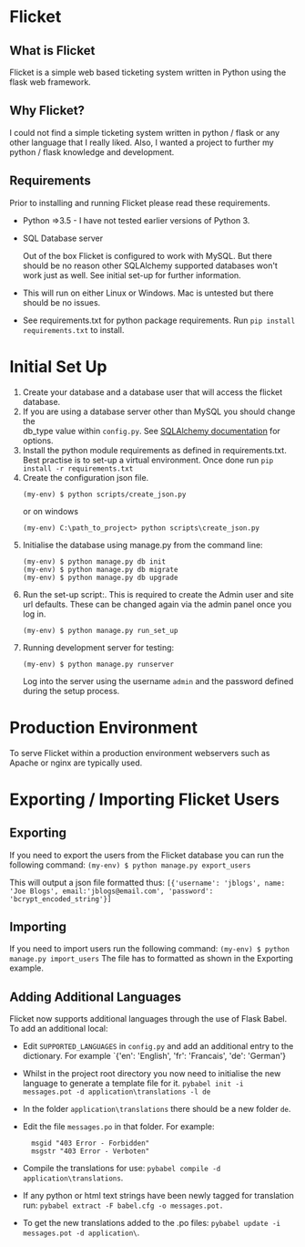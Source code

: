# Flicket

## What is Flicket
Flicket is a simple web based ticketing system written in Python using the flask web framework.

## Why Flicket?
I could not find a simple ticketing system written in python / flask or any other language that I really liked.
Also, I wanted a project to further my python / flask knowledge and development. 

## Requirements
Prior to installing and running Flicket please read these requirements.
* Python =>3.5 - I have not tested earlier versions of Python 3.
* SQL Database server

     Out of the box Flicket is configured to work with MySQL. But there 
     should be no reason other SQLAlchemy supported databases won't work
     just as well. See initial set-up for further information.
  

* This will run on either Linux or Windows. Mac is untested but there should be no issues.

* See requirements.txt for python package requirements. Run `pip install requirements.txt` to install.


# Initial Set Up
1. Create your database and a database user that will access the flicket
database.
2. If you are using a database server other than MySQL you should change the  
db_type value within `config.py`. 
See [SQLAlchemy documentation](http://docs.sqlalchemy.org/en/latest/core/engines.html) 
for options.
3. Install the python module requirements as defined in requirements.txt. 
Best practise is to set-up a virtual environment. Once done run `pip install -r requirements.txt`
4. Create the configuration json file.
    ```
    (my-env) $ python scripts/create_json.py
    ```
    or on windows
    ```
    (my-env) C:\path_to_project> python scripts\create_json.py
    ```
4. Initialise the database using manage.py from the command line:
    ```
    (my-env) $ python manage.py db init
    (my-env) $ python manage.py db migrate
    (my-env) $ python manage.py db upgrade
    ```
5. Run the set-up script:. This is required to create the Admin user and site url defaults.
   These can be changed again via the admin panel once you log in.
    ```
    (my-env) $ python manage.py run_set_up
    ```
5. Running development server for testing:
    ```
    (my-env) $ python manage.py runserver
    ```
    Log into the server using the username `admin` and the password
    defined during the setup process.
    
# Production Environment

To serve Flicket within a production environment webservers such as Apache
or nginx are typically used.

# Exporting / Importing Flicket Users
## Exporting
If you need to export the users from the Flicket database you can run the following command:
    ```
    (my-env) $ python manage.py export_users
    ```
    
This will output a json file formatted thus:
    ```
    [{'username': 'jblogs', name: 'Joe Blogs', email:'jblogs@email.com', 'password': 'bcrypt_encoded_string'}]
    ```
## Importing
If you need to import users run the following command:
    ```
    (my-env) $ python manage.py import_users
    ```
The file has to formatted as shown in the Exporting example.

## Adding Additional Languages

Flicket now supports additional languages through the use of Flask Babel.
To add an additional local:

* Edit `SUPPORTED_LANGUAGES` in `config.py` and add an additional entry
to the dictionary. For example `{'en': 'English', 'fr': 'Francais', 'de': 'German'}

*  Whilst in the project root directory you now need to initialise
the new language to generate a template file for it. `pybabel init -i messages.pot -d application\translations -l de`

* In the folder `application\translations` there should be a new folder `de`.

* Edit the file `messages.po` in that folder. For example:

        msgid "403 Error - Forbidden"
        msgstr "403 Error - Verboten"

* Compile the translations for use: `pybabel compile -d application\translations`.

* If any python or html text strings have been newly tagged for
translation run: `pybabel extract -F babel.cfg -o messages.pot.`

* To get the new translations added to the .po files:
    `pybabel update -i messages.pot -d application\`.
